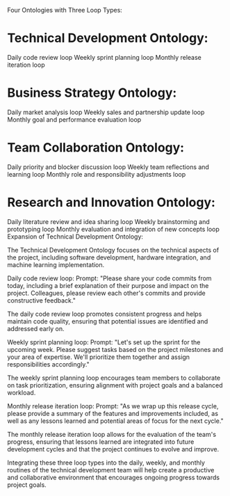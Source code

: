 Four Ontologies with Three Loop Types:

# Technical Development Ontology:
Daily code review loop
Weekly sprint planning loop
Monthly release iteration loop
# Business Strategy Ontology:
Daily market analysis loop
Weekly sales and partnership update loop
Monthly goal and performance evaluation loop
# Team Collaboration Ontology:
Daily priority and blocker discussion loop
Weekly team reflections and learning loop
Monthly role and responsibility adjustments loop
# Research and Innovation Ontology:
Daily literature review and idea sharing loop
Weekly brainstorming and prototyping loop
Monthly evaluation and integration of new concepts loop
Expansion of Technical Development Ontology:

The Technical Development Ontology focuses on the technical aspects of the project, including software development, hardware integration, and machine learning implementation.

Daily code review loop:
Prompt: "Please share your code commits from today, including a brief explanation of their purpose and impact on the project. Colleagues, please review each other's commits and provide constructive feedback."

The daily code review loop promotes consistent progress and helps maintain code quality, ensuring that potential issues are identified and addressed early on.

Weekly sprint planning loop:
Prompt: "Let's set up the sprint for the upcoming week. Please suggest tasks based on the project milestones and your area of expertise. We'll prioritize them together and assign responsibilities accordingly."

The weekly sprint planning loop encourages team members to collaborate on task prioritization, ensuring alignment with project goals and a balanced workload.

Monthly release iteration loop:
Prompt: "As we wrap up this release cycle, please provide a summary of the features and improvements included, as well as any lessons learned and potential areas of focus for the next cycle."

The monthly release iteration loop allows for the evaluation of the team's progress, ensuring that lessons learned are integrated into future development cycles and that the project continues to evolve and improve.

Integrating these three loop types into the daily, weekly, and monthly routines of the technical development team will help create a productive and collaborative environment that encourages ongoing progress towards project goals.
